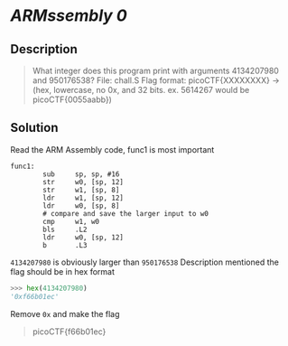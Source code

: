 # **_ARMssembly 0_**
## Description
> What integer does this program print with arguments 4134207980 and 950176538? File: chall.S Flag format: picoCTF{XXXXXXXX} -> (hex, lowercase, no 0x, and 32 bits. ex. 5614267 would be picoCTF{0055aabb})

## Solution
Read the ARM Assembly code, func1 is most important
```arm
func1:
        sub     sp, sp, #16
        str     w0, [sp, 12]
        str     w1, [sp, 8]
        ldr     w1, [sp, 12]
        ldr     w0, [sp, 8]
        # compare and save the larger input to w0
        cmp     w1, w0
        bls     .L2
        ldr     w0, [sp, 12]
        b       .L3
```
`4134207980` is obviously larger than `950176538`
Description mentioned the flag should be in hex format
```py
>>> hex(4134207980)
'0xf66b01ec'
```
Remove `0x` and make the flag
> picoCTF{f66b01ec}